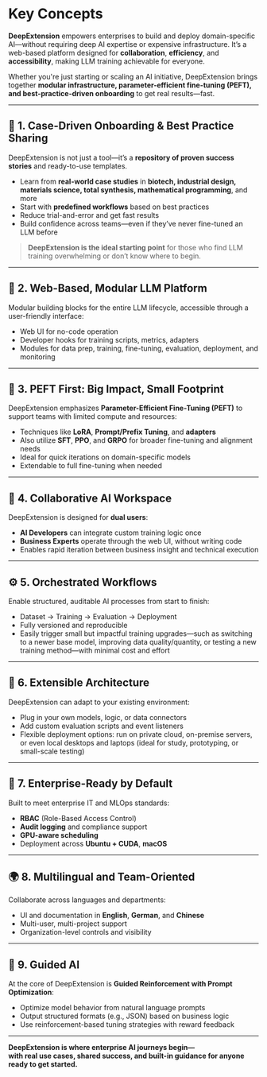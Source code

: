 # Key Concepts

**DeepExtension** empowers enterprises to build and deploy domain-specific AI—without requiring deep AI expertise or expensive infrastructure. It’s a web-based platform designed for **collaboration**, **efficiency**, and **accessibility**, making LLM training achievable for everyone.

Whether you're just starting or scaling an AI initiative, DeepExtension brings together **modular infrastructure, parameter-efficient fine-tuning (PEFT), and best-practice-driven onboarding** to get real results—fast.

---

## 📌 1. Case-Driven Onboarding & Best Practice Sharing

DeepExtension is not just a tool—it’s a **repository of proven success stories** and ready-to-use templates.

- Learn from **real-world case studies** in **biotech, industrial design, materials science, total synthesis, mathematical programming**, and more
- Start with **predefined workflows** based on best practices
- Reduce trial-and-error and get fast results
- Build confidence across teams—even if they’ve never fine-tuned an LLM before

> **DeepExtension is the ideal starting point** for those who find LLM training overwhelming or don’t know where to begin.

---

## 🧱 2. Web-Based, Modular LLM Platform

Modular building blocks for the entire LLM lifecycle, accessible through a user-friendly interface:

- Web UI for no-code operation
- Developer hooks for training scripts, metrics, adapters
- Modules for data prep, training, fine-tuning, evaluation, deployment, and monitoring

---

## 🔁 3. PEFT First: Big Impact, Small Footprint

DeepExtension emphasizes **Parameter-Efficient Fine-Tuning (PEFT)** to support teams with limited compute and resources:

- Techniques like **LoRA**, **Prompt/Prefix Tuning**, and **adapters**
- Also utilize **SFT**, **PPO**, and **GRPO** for broader fine-tuning and alignment needs
- Ideal for quick iterations on domain-specific models
- Extendable to full fine-tuning when needed

---

## 👥 4. Collaborative AI Workspace

DeepExtension is designed for **dual users**:

- **AI Developers** can integrate custom training logic once
- **Business Experts** operate through the web UI, without writing code
- Enables rapid iteration between business insight and technical execution

---

## ⚙️ 5. Orchestrated Workflows

Enable structured, auditable AI processes from start to finish:

- Dataset → Training → Evaluation → Deployment
- Fully versioned and reproducible
- Easily trigger small but impactful training upgrades—such as switching to a newer base model, improving data quality/quantity, or testing a new training method—with minimal cost and effort
<!-- - GUI-based orchestration with optional CLI or API extensions -->
<!-- - Built-in human-in-the-loop feedback cycles -->

---

## 🧩 6. Extensible Architecture

DeepExtension can adapt to your existing environment:

- Plug in your own models, logic, or data connectors
- Add custom evaluation scripts and event listeners
- Flexible deployment options: run on private cloud, on-premise servers, or even local desktops and laptops (ideal for study, prototyping, or small-scale testing)

---

## 🔐 7. Enterprise-Ready by Default

Built to meet enterprise IT and MLOps standards:

- **RBAC** (Role-Based Access Control)
- **Audit logging** and compliance support
- **GPU-aware scheduling**
- Deployment across **Ubuntu + CUDA**, **macOS**

---

## 🌍 8. Multilingual and Team-Oriented

Collaborate across languages and departments:

- UI and documentation in **English**, **German**, and **Chinese**
- Multi-user, multi-project support
- Organization-level controls and visibility

---

## 🧭 9. Guided AI 
<!-- with GRPO -->

At the core of DeepExtension is **Guided Reinforcement with Prompt Optimization**:

- Optimize model behavior from natural language prompts
- Output structured formats (e.g., JSON) based on business logic
- Use reinforcement-based tuning strategies with reward feedback

---

**DeepExtension is where enterprise AI journeys begin—**  
**with real use cases, shared success, and built-in guidance for anyone ready to get started.**
